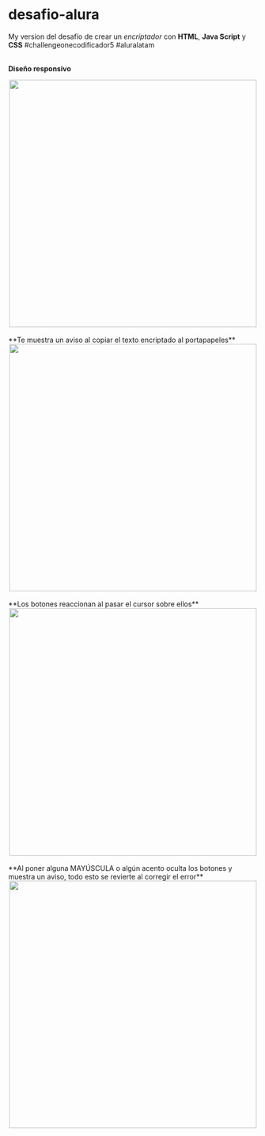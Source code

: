 # desafio-alura

My version del desafío de crear un *encriptador* con **HTML**, **Java Script** y **CSS**
#challengeonecodificador5 #aluralatam
<br>
<br>

**Diseño responsivo**

<div align="center"><img src=https://github.com/kei-kusanagi/desafio-alura/assets/93227096/d9a39b22-4184-47af-b1f9-7914bddd68a7 width="500px"></div>
<br>
**Te muestra un aviso al copiar el texto encriptado al portapapeles**

<div align="center"><img src=https://github.com/kei-kusanagi/desafio-alura/assets/93227096/f212f6c6-6ba5-46fd-b906-bf5c193efdaf width="500px"></div>
<br>
**Los botones reaccionan al pasar el cursor sobre ellos**

<div align="center"><img src=https://github.com/kei-kusanagi/desafio-alura/assets/93227096/dd6bf99d-aada-4f7d-ac29-63adb54b99c0 width="500px"></div>
<br>
**Al poner alguna MAYÚSCULA o algún acento oculta los botones y muestra un aviso, todo esto se revierte al corregir el error**

<div align="center"><img src=https://github.com/kei-kusanagi/desafio-alura/assets/93227096/7cd50175-0f09-4f4d-9c60-ab312885853a width="500px"></div>
